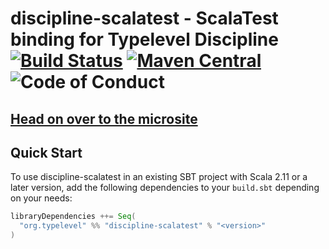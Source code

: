 # discipline-scalatest - ScalaTest binding for Typelevel Discipline [![Build Status](https://travis-ci.org/typelevel/discipline-scalatest.svg?branch=master)](https://travis-ci.org/typelevel/discipline-scalatest) [![Maven Central](https://maven-badges.herokuapp.com/maven-central/org.typelevel/discipline-scalatest_2.12/badge.svg)](https://maven-badges.herokuapp.com/maven-central/org.typelevel/discipline-scalatest_2.12) ![Code of Conduct](https://img.shields.io/badge/Code%20of%20Conduct-Scala-blue.svg)

## [Head on over to the microsite](https://typelevel.github.io/discipline-scalatest)

## Quick Start

To use discipline-scalatest in an existing SBT project with Scala 2.11 or a later version, add the following dependencies to your
`build.sbt` depending on your needs:

```scala
libraryDependencies ++= Seq(
  "org.typelevel" %% "discipline-scalatest" % "<version>"
)
```
